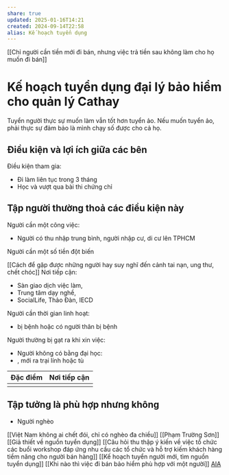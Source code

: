 ```yaml
---
share: true
updated: 2025-01-16T14:21
created: 2024-09-14T22:58
alias: Kế hoạch tuyển dụng
---
```

[[Chỉ người cần tiền mới đi bán, nhưng việc trả tiền sau không làm cho họ muốn đi bán]]
# Kế hoạch tuyển dụng đại lý bảo hiểm cho quản lý Cathay
Tuyển người thực sự muốn làm vẫn tốt hơn tuyển ảo. Nếu muốn tuyển ảo, phải thực sự đảm bảo là mình chạy số được cho cả họ.

## Điều kiện và lợi ích giữa các bên
Điều kiện tham gia:
- Đi làm liên tục trong 3 tháng 
- Học và vượt qua bài thi chứng chỉ

## Tập người thường thoả các điều kiện này
Người cần một công việc:
- Người có thu nhập trung bình, người nhập cư, di cư lên TPHCM

Người cần một số tiền đột biến

[[Cách để gặp được những người hay suy nghĩ đến cảnh tai nạn, ung thư, chết chóc]]
Nơi tiếp cận:
- Sàn giao dịch việc làm, 
- Trung tâm dạy nghề,
- SocialLife, Thảo Đàn, IECD

Người cần thời gian linh hoạt: 
- bị bệnh hoặc có người thân bị bệnh

Người thường bị gạt ra khi xin việc:
- Người không có bằng đại học:
- , mới ra trại lính hoặc tù

| Đặc điểm | Nơi tiếp cận |
| -------- | ------------ |
|          |              |


## Tập tưởng là phù hợp nhưng không
- Người nghèo

[[Việt Nam không ai chết đói, chỉ có nghèo đa chiều]]
[[Phạm Trường Sơn]]
[[Giả thiết về nguồn tuyển dụng]]
[[Câu hỏi thu thập ý kiến về việc tổ chức các buổi workshop đáp ứng nhu cầu các tổ chức và hỗ trợ kiếm khách hàng tiềm năng cho người bán hàng]]
[[Kế hoạch tuyển người mới, tìm nguồn tuyển dụng]]
[[Khi nào thì việc đi bán bảo hiểm phù hợp với một người]]
[AIA](https://anyflip.com/tyfpi/vyzp/basic)